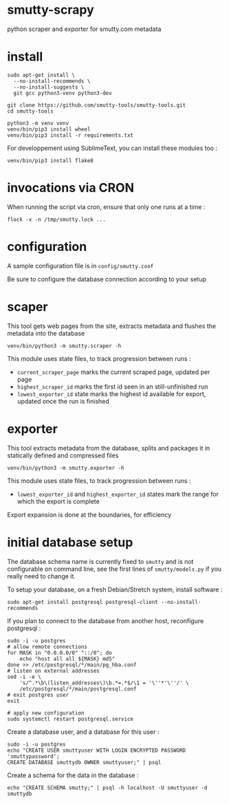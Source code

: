 # smutty-scrapy

python scraper and exporter for smutty.com metadata

# install

    sudo apt-get install \
      --no-install-recommends \
      --no-install-suggests \
      git gcc python3-venv python3-dev

    git clone https://github.com/smutty-tools/smutty-tools.git
    cd smutty-tools

    python3 -m venv venv
    venv/bin/pip3 install wheel
    venv/bin/pip3 install -r requirements.txt

For developpement using SublimeText, you can install these modules too :

    venv/bin/pip3 install flake8

# invocations via CRON

When running the script via cron, ensure that only one runs at a time :

    flock -x -n /tmp/smutty.lock ...

# configuration

A sample configuration file is in `config/smutty.conf`

Be sure to configure the database connection according to your setup

# scaper

This tool gets web pages from the site, extracts metadata and flushes the metadata into the database

    venv/bin/python3 -m smutty.scraper -h

This module uses state files, to track progression between runs :

- `current_scraper_page` marks the current scraped page, updated per page
- `highest_scraper_id` marks the first id seen in an still-unfinished run
- `lowest_exporter_id` state marks the highest id available for export, updated once the run is finished

# exporter

This tool extracts metadata from the database, splits and packages it in statically defined and compressed files

    venv/bin/python3 -m smutty.exporter -h

This module uses state files, to track progression between runs :

- `lowest_exporter_id` and `highest_exporter_id` states mark the range for which the export is complete

Export expansion is done at the boundaries, for efficiency

# initial database setup

The database schema name is currently fixed to `smutty` and is not configurable
on command line, see the first lines of `smutty/models.py` if you really need to
change it.

To setup your database, on a fresh Debian/Stretch system, install software :

    sudo apt-get install postgresql postgresql-client --no-install-recommends

If you plan to connect to the database from another host, reconfigure postgresql :

    sudo -i -u postgres
    # allow remote connections
    for MASK in "0.0.0.0/0" "::/0"; do
        echo "host all all ${MASK} md5"
    done >> /etc/postgresql/*/main/pg_hba.conf
    # listen on external addresses
    sed -i -e \
        's/^.*\b\(listen_addresses\)\b.*=.*$/\1 = '\''*'\''/' \
        /etc/postgresql/*/main/postgresql.conf
    # exit postgres user
    exit

    # apply new configuration
    sudo systemctl restart postgresql.service

Create a database user, and a database for this user :

    sudo -i -u postgres
    echo "CREATE USER smuttyuser WITH LOGIN ENCRYPTED PASSWORD 'smuttypassword';
    CREATE DATABASE smuttydb OWNER smuttyuser;" | psql

Create a schema for the data in the database :

    echo "CREATE SCHEMA smutty;" | psql -h localhost -U smuttyuser -d smuttydb
